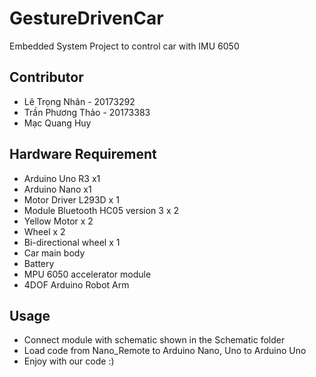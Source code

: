 # GestureDrivenCar
Embedded System Project to control car with IMU 6050

**Contributor**
-
- Lê Trọng Nhân - 20173292
- Trần Phương Thảo - 20173383
- Mạc Quang Huy

**Hardware Requirement**
-
- Arduino Uno R3 x1
- Arduino Nano x1
- Motor Driver L293D x 1
- Module Bluetooth HC05 version 3 x 2
- Yellow Motor x 2
- Wheel x 2
- Bi-directional wheel x 1
- Car main body
- Battery
- MPU 6050 accelerator module
- 4DOF Arduino Robot Arm

**Usage**
-
- Connect module with schematic shown in the Schematic folder
- Load code from Nano_Remote to Arduino Nano, Uno to Arduino Uno
- Enjoy with our code :)

